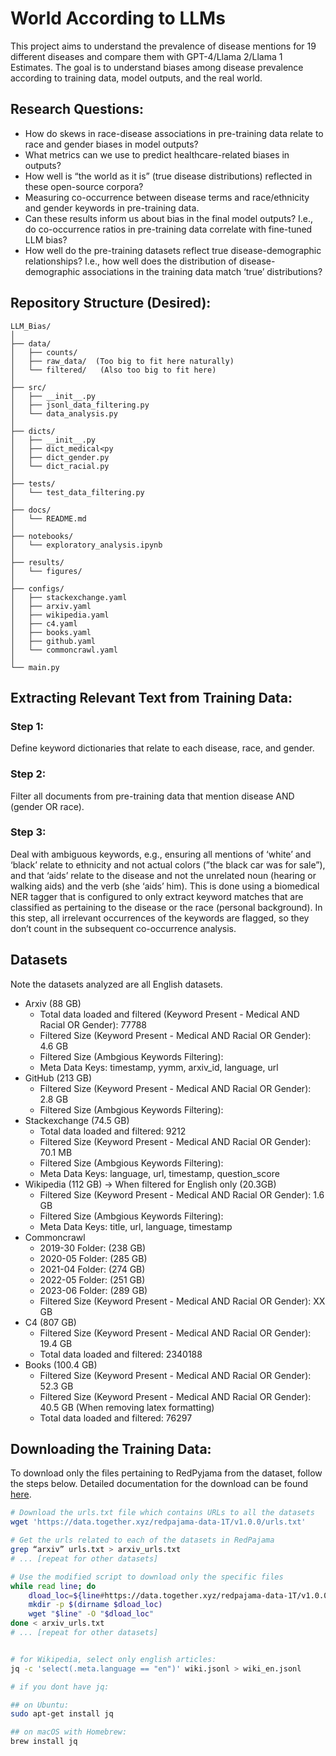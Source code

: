 # World According to LLMs

This project aims to understand the prevalence of disease mentions for 19 different diseases and compare them with GPT-4/Llama 2/Llama 1 Estimates. The goal is to understand biases among disease prevalence according to training data, model outputs, and the real world.

## Research Questions:

- How do skews in race-disease associations in pre-training data relate to race and gender biases in model outputs?
- What metrics can we use to predict healthcare-related biases in outputs?
- How well is “the world as it is” (true disease distributions) reflected in these open-source corpora?
- Measuring co-occurrence between disease terms and race/ethnicity and gender keywords in pre-training data.
- Can these results inform us about bias in the final model outputs? I.e., do co-occurrence ratios in pre-training data correlate with fine-tuned LLM bias?
- How well do the pre-training datasets reflect true disease-demographic relationships? I.e., how well does the distribution of disease-demographic associations in the training data match ‘true’ distributions?

## Repository Structure (Desired):

```
LLM_Bias/
│
├── data/
│   ├── counts/  
│   ├── raw_data/  (Too big to fit here naturally)
│   └── filtered/   (Also too big to fit here)
│
├── src/
│   ├── __init__.py
│   ├── jsonl_data_filtering.py
│   └── data_analysis.py
│
├── dicts/
│   ├── __init__.py
│   ├── dict_medical<py
│   ├── dict_gender.py
│   └── dict_racial.py
│
├── tests/
│   └── test_data_filtering.py
│
├── docs/
│   └── README.md
│
├── notebooks/
│   └── exploratory_analysis.ipynb
│
├── results/
│   └── figures/
│
├── configs/
│   ├── stackexchange.yaml
│   ├── arxiv.yaml
│   ├── wikipedia.yaml
│   ├── c4.yaml
│   ├── books.yaml
│   ├── github.yaml
│   └── commoncrawl.yaml
│
└── main.py
```

## Extracting Relevant Text from Training Data:

### Step 1:
Define keyword dictionaries that relate to each disease, race, and gender.

### Step 2:
Filter all documents from pre-training data that mention disease AND (gender OR race).

### Step 3:
Deal with ambiguous keywords, e.g., ensuring all mentions of ‘white’ and ‘black’ relate to ethnicity and not actual colors (”the black car was for sale”), and that ‘aids’ relate to the disease and not the unrelated noun (hearing or walking aids) and the verb (she ‘aids’ him). This is done using a biomedical NER tagger that is configured to only extract keyword matches that are classified as pertaining to the disease or the race (personal background). In this step, all irrelevant occurrences of the keywords are flagged, so they don’t count in the subsequent co-occurrence analysis.

## Datasets

Note the datasets analyzed are all English datasets. 

- Arxiv (88 GB)
    - Total data loaded and filtered (Keyword Present - Medical AND Racial OR Gender): 77788
    - Filtered Size (Keyword Present - Medical AND Racial OR Gender): 4.6 GB
    - Filtered Size (Ambgious Keywords Filtering):
    - Meta Data Keys: timestamp, yymm, arxiv_id, language, url
- GitHub (213 GB)
    - Filtered Size (Keyword Present - Medical AND Racial OR Gender): 2.8 GB
    - Filtered Size (Ambgious Keywords Filtering): 
- Stackexchange (74.5 GB)
    - Total data loaded and filtered: 9212
    - Filtered Size (Keyword Present - Medical AND Racial OR Gender): 70.1 MB
    - Filtered Size (Ambgious Keywords Filtering):
    - Meta Data Keys: language, url, timestamp, question_score
- Wikipedia (112 GB) -> When filtered for English only (20.3GB)
    - Filtered Size (Keyword Present - Medical AND Racial OR Gender): 1.6 GB
    - Filtered Size (Ambgious Keywords Filtering):
    - Meta Data Keys: title, url, language, timestamp
- Commoncrawl
    - 2019-30 Folder: (238 GB)
    - 2020-05 Folder: (285 GB)
    - 2021-04 Folder: (274 GB)
    - 2022-05 Folder: (251 GB)
    - 2023-06 Folder: (289 GB)
    - Filtered Size (Keyword Present - Medical AND Racial OR Gender): XX GB
- C4 (807 GB)
    - Filtered Size (Keyword Present - Medical AND Racial OR Gender): 19.4 GB
    - Total data loaded and filtered: 2340188
- Books (100.4 GB)
    - Filtered Size (Keyword Present - Medical AND Racial OR Gender): 52.3 GB
    - Filtered Size (Keyword Present - Medical AND Racial OR Gender): 40.5 GB (When removing latex formatting)
    - Total data loaded and filtered: 76297

## Downloading the Training Data:

To download only the files pertaining to RedPyjama from the dataset, follow the steps below. Detailed documentation for the download can be found [here](https://huggingface.co/datasets/togethercomputer/RedPajama-Data-1T).

```bash
# Download the urls.txt file which contains URLs to all the datasets
wget 'https://data.together.xyz/redpajama-data-1T/v1.0.0/urls.txt'

# Get the urls related to each of the datasets in RedPajama
grep “arxiv” urls.txt > arxiv_urls.txt
# ... [repeat for other datasets]

# Use the modified script to download only the specific files
while read line; do
    dload_loc=${line#https://data.together.xyz/redpajama-data-1T/v1.0.0/}
    mkdir -p $(dirname $dload_loc)
    wget "$line" -O "$dload_loc"
done < arxiv_urls.txt
# ... [repeat for other datasets]


# for Wikipedia, select only english articles:
jq -c 'select(.meta.language == "en")' wiki.jsonl > wiki_en.jsonl

# if you dont have jq:

## on Ubuntu:
sudo apt-get install jq

## on macOS with Homebrew:
brew install jq
